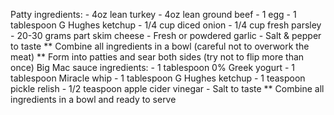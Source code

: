 Patty ingredients: - 4oz lean turkey - 4oz lean ground beef - 1 egg - 1 tablespoon G Hughes ketchup - 1/4 cup diced onion - 1/4 cup fresh parsley - 20-30 grams part skim cheese - Fresh or powdered garlic - Salt & pepper to taste ** Combine all ingredients in a bowl (careful not to overwork the meat) ** Form into patties and sear both sides (try not to flip more than once) Big Mac sauce ingredients: - 1 tablespoon 0% Greek yogurt - 1 tablespoon Miracle whip - 1 tablespoon G Hughes ketchup - 1 teaspoon pickle relish - 1/2 teaspoon apple cider vinegar - Salt to taste ** Combine all ingredients in a bowl and ready to serve